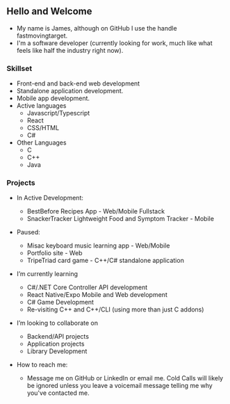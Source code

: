 ## Hello and Welcome 

- My name is James, although on GitHub I use the handle fastmovingtarget.
- I'm a software developer (currently looking for work, much like what feels like half the industry right now).

### Skillset
  - Front-end and back-end web development
  - Standalone application development.
  - Mobile app development.
- Active languages
  - Javascript/Typescript
  - React
  - CSS/HTML
  - C#
- Other Languages
  - C
  - C++
  - Java

### Projects
- In Active Development:
  - BestBefore Recipes App - Web/Mobile Fullstack
  - SnackerTracker Lightweight Food and Symptom Tracker - Mobile
    
- Paused:
  - Misac keyboard music learning app - Web/Mobile
  - Portfolio site - Web
  - TripeTriad card game - C++/C# standalone application


- I’m currently learning
  - C#/.NET Core Controller API development
  - React Native/Expo Mobile and Web development
  - C# Game Development
  - Re-visiting C++ and C++/CLI (using more than just C addons)

- I’m looking to collaborate on
  - Backend/API projects
  - Application projects
  - Library Development

- How to reach me:
  - Message me on GitHub or LinkedIn or email me. Cold Calls will likely be ignored unless you leave a voicemail message telling me why you've contacted me.
